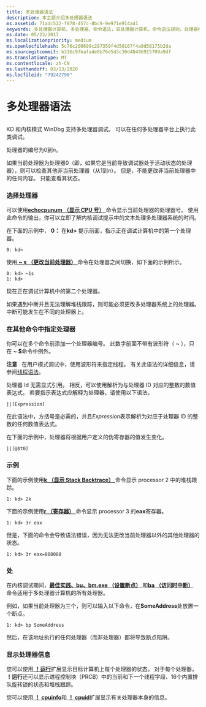 ```yaml
---
title: 多处理器语法
description: 本主题介绍多处理器语法
ms.assetid: 71adc522-f078-457c-8bc9-9e971e914a41
keywords: 多处理器计算机，多处理器，命令语法，双处理器计算机，命令语法规则，处理器标识符
ms.date: 05/23/2017
ms.localizationpriority: medium
ms.openlocfilehash: 5c76c200699c287359f4d50167f4a8d58175b2da
ms.sourcegitcommit: b316c97bafade8b76d5d3c30d48496915709a9df
ms.translationtype: MT
ms.contentlocale: zh-CN
ms.lasthandoff: 03/13/2020
ms.locfileid: "79242790"
---
```

# <a name="multiprocessor-syntax"></a>多处理器语法


## <span id="ddk_multiprocessor_syntax_dbg"></span><span id="DDK_MULTIPROCESSOR_SYNTAX_DBG"></span>


KD 和内核模式 WinDbg 支持多处理器调试。 可以在任何多处理器平台上执行此类调试。

处理器的编号为0到*n*。

如果当前处理器为处理器0（即，如果它是当前导致调试器处于活动状态的处理器），则可以检查其他非当前处理器（从1到*n*）。 但是，不能更改非当前处理器中的任何内容。 只能查看其状态。

### <a name="span-idselecting_a_processorspanspan-idselecting_a_processorspanselecting-a-processor"></a><span id="selecting_a_processor"></span><span id="SELECTING_A_PROCESSOR"></span>选择处理器

可以使用[**echocpunum （显示 CPU 号）** ](-echocpunum--show-cpu-number-.md)命令显示当前处理器的处理器号。 使用此命令的输出，你可以立即了解内核调试提示中的文本处理多处理器系统的时间。

在下面的示例中， **0：** 在**kd&gt;** 提示前面，指示正在调试计算机中的第一个处理器。

```dbgcmd
0: kd>
```

使用[ **~ s （更改当前处理器）** ](-s--change-current-processor-.md)命令在处理器之间切换，如下面的示例所示。

```dbgcmd
0: kd> ~1s
1: kd>
```

现在正在调试计算机中的第二个处理器。

如果遇到中断并且无法理解堆栈跟踪，则可能必须更改多处理器系统上的处理器。 中断可能发生在不同的处理器上。

### <a name="span-idspecifying_processors_in_other_commandsspanspan-idspecifying_processors_in_other_commandsspanspecifying-processors-in-other-commands"></a><span id="specifying_processors_in_other_commands"></span><span id="SPECIFYING_PROCESSORS_IN_OTHER_COMMANDS"></span>在其他命令中指定处理器

你可以在多个命令前添加一个处理器编号。 此数字前面不带有波形符（ **~** ），只在 **~ S**命令中例外。

**注意**   在用户模式调试中，使用波形符来指定线程。 有关此语法的详细信息，请参阅[线程语法](thread-syntax.md)。

 

处理器 Id 无需显式引用。 相反，可以使用解析为与处理器 ID 对应的整数的数值表达式。 若要指示表达式应解释为处理器，请使用以下语法。

```dbgcmd
||[Expression]
```

在此语法中，方括号是必需的，并且*Expression*表示解析为对应于处理器 ID 的整数的任何数值表达式。

在下面的示例中，处理器将根据用户定义的伪寄存器的值发生变化。

```dbgcmd
||[@$t0]
```

### <a name="span-idexamplesspanspan-idexamplesspanexamples"></a><span id="examples"></span><span id="EXAMPLES"></span>示例

下面的示例使用[**k （显示 Stack Backtrace）** ](k--kb--kc--kd--kp--kp--kv--display-stack-backtrace-.md)命令显示 processor 2 中的堆栈跟踪。

```dbgcmd
1: kd> 2k 
```

下面的示例使用[**r （寄存器）** ](r--registers-.md)命令显示 processor 3 的**eax**寄存器。

```dbgcmd
1: kd> 3r eax 
```

但是，下面的命令会导致语法错误，因为无法更改当前处理器以外的其他处理器的状态。

```dbgcmd
1: kd> 3r eax=808080 
```

### <a name="span-idbreakpointsspanspan-idbreakpointsspanbreakpoints"></a><span id="breakpoints"></span><span id="BREAKPOINTS"></span>处

在内核调试期间，[**最佳实践、bu、bm.exe （设置断点）** ](bp--bu--bm--set-breakpoint-.md)和[**ba （访问时中断）** ](ba--break-on-access-.md)命令适用于多处理器计算机的所有处理器。

例如，如果当前处理器为三个，则可以输入以下命令，在**SomeAddress**处放置一个断点。

```dbgcmd
1: kd> bp SomeAddress 
```

然后，在该地址执行的任何处理器（而非处理器）都将导致断点陷阱。

### <a name="span-iddisplaying_processor_informationspanspan-iddisplaying_processor_informationspandisplaying-processor-information"></a><span id="displaying_processor_information"></span><span id="DISPLAYING_PROCESSOR_INFORMATION"></span>显示处理器信息

您可以使用[ **！运行**](-running.md)扩展显示目标计算机上每个处理器的状态。 对于每个处理器， **！运行**还可以显示进程控制块（PRCB）中的当前和下一个线程字段、16个内置排队旋转锁的状态和堆栈跟踪。

您可以使用[ **！ cpuinfo**](-cpuinfo.md)和[ **！ cpuid**](-cpuid.md)扩展显示有关处理器本身的信息。

 

 





